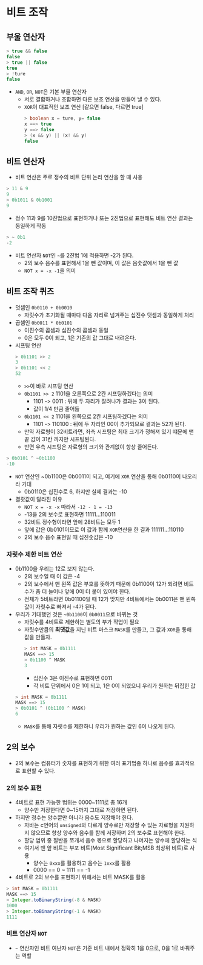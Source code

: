 # 비트 조작
## 부울 연산자
```java
> true && false
false
> true || false
true
> !ture
false
```
- `AND`, `OR`, `NOT`은 기본 부울 연산자
  - 서로 결합하거나 조합하면 다른 보조 연산을 만들어 낼 수 있다.
  - `XOR`이 대표적인 보조 연산 [같으면 false, 다르면 true]
    ```java
    > boolean x = ture, y= false
    x ==> true
    y ==> false
    > (x && y) || (x! && y)
    false
    ```
## 비트 연산자
- 비트 연산은 주로 정수의 비트 단위 논리 연산을 할 때 사용
```java
> 11 & 9
9
> 0b1011 & 0b1001
9
```
- 정수 11과 9를 10진법으로 표현하거나 또는 2진법으로 표현해도 비트 연산 결과는 동일하게 작동
```java
> ~ 0b1
-2
```
- 비트 연산자 `NOT`인 `~`를 2진법 1에 적용하면 -2가 된다.
  - 2의 보수 음수를 표현해서 1을 뺀 값이며, 이 값은 음숫값에서 1을 뺀 값
  - `NOT x = -x -1`을 의미
## 비트 조작 퀴즈
- 덧셈인 `0b0110 + 0b0010`
  - 자릿수가 초기화될 때마다 다음 자리로 넘겨주는 십진수 덧셈과 동일하게 처리
- 곱셈인 `0b0011 * 0b0101`
  - 이진수의 곱셈과 십진수의 곱셈과 동일
  - 0은 모두 0이 되고, 1은 기존의 값 그대로 내려온다.
- 시프팅 연산
  ```java
  > 0b1101 >> 2
  3
  > 0b1101 << 2
  52
  ```
  - `>>`이 바로 시프팅 연산
  - `0b1101 >> 2` 1101을 오른쪽으로 2칸 시프팅하겠다는 의미
    - 1101 -> 0011 : 뒤에 두 자리가 잘려나가 결과는 3이 된다.
    - 값이 1/4 만큼 줄어듦
  - `0b1101 << 2` 1101을 왼쪽으로 2칸 시프팅하겠다는 의미
    - 1101 -> 110100 : 뒤에 두 자리인 00이 추가되므로 결과는 52가 된다.
  - 만약 자료형이 32비트라면, 좌측 시프팅은 최대 크기가 정해져 있기 떄문에 맨 끝 값이 31칸 까지만 시프팅된다.
  - 반면 우측 시프팅은 자료형의 크기와 관계없이 항상 줄어든다.
``` java
> 0b0101 ^ ~0b1100
-10
```
- `NOT` 연산인 ~0b1100은 0b0011이 되고, 여기에 `XOR` 연산을 통해 0b0110이 나오리라 기대
  - 0b0110은 십진수로 6, 하지만 실제 결과는 -10
- 결괏값이 달라진 이유
  - `NOT x = -x -x` 따라서 `-12 - 1 = -13`
  - -13을 2의 보수로 표현하면 11111...110011
  - 32비트 정수형이라면 앞에 28비트는 모두 1
  - 앞에 값은 0b0101이므로 이 값과 함께 `XOR`연산을 한 결과 111111...110110
  - 2의 보수 음수 표현일 때 십진숫값은 -10
### 자릿수 제한 비트 연산
- 0b1100을 우리는 12로 보지 않는다.
  - 2의 보수일 때 이 값은 -4
  - 2의 보수에서 맨 왼쪽 값은 부호를 뜻하기 때문에 0b1100이 12가 되려면 비트 수가 좀 더 늘어나 앞에 0이 더 붙어 있어야 한다.
  - 전체가 5비트라면 0b01100일 때 12가 맞지만 4비트에서는 0b0011은 맨 왼쪽 값이 자릿수로 빠져서 -4가 된다.
- 우리가 기대했던 것은 `~0b1100`이 `0b0011`으로 바뀌는 것
  - 자릿수를 4비트로 제한하는 별도의 부가 작업이 필요
  - 자릿수만큼의 **최댓값**을 지닌 비트 마스크 `MASK`를 만들고, 그 값과 `XOR`을 통해 값을 만들자.
    ```java
    > int MASK = 0b1111
    MASK ==> 15
    > 0b1100 ^ MASK
    3
    ```
    - 십진수 3은 이진수로 표현하면 0011
    - 각 비트 단위에서 0은 1이 되고, 1은 0이 되었으니 우리가 원하는 뒤집힌 값
  ```java
  > int MASK = 0b1111
  MASK ==> 15
  > 0b0101 ^ (0b1100 ^ MASK)
  6
  ```
  - `MASK`를 통해 자릿수를 제한하니 우리가 원하는 값인 6이 나오게 된다.
## 2의 보수
- 2의 보수는 컴퓨터가 숫자를 표현하기 위한 여러 표기법중 하나로 음수를 효과적으로 표현할 수 있다.
### 2의 보수 표현
- 4비트로 표현 가능한 범위는 0000~1111로 총 16개
  - 양수만 저장한다면 0~15까지 그대로 저장하면 된다.
- 하지만 정수는 양수뿐만 아니라 음수도 저장해야 한다.
  - 자바는 c언어의 `unsigned`와 다르게 양수로만 저장할 수 있는 자료형을 지원하지 않으므로 항상 양수와 음수를 함께 저장하며 2의 보수로 표현해야 한다.
  - 할당 범위 중 절반을 쪼개서 음수 몫으로 할당하고 나머지는 양수에 할당하는 식
  - 여기서 맨 앞 비트는 부포 비트(Most Significant Bit;MSB 최상위 비트)로 사용
    - 양수는 `0xxx`를 활용하고 음수는 `1xxx`를 활용
    - 0000 == 0 ~ 1111 == -1
- 4비트로 2의 보수를 표현하기 위해서는 비트 MASK를 활용
```java
> int MASK = 0b1111
MASK ==> 15
> Integer.toBinaryString(-8 & MASK)
1000
> Integer.toBinaryString(-1 & MASK)
1111
```
### 비트 연산자 `NOT`
- `~` 연산자인 비트 여난자 `NOT`은 기준 비트 내에서 정확히 1을 0으로, 0을 1로 바꿔주는 역할